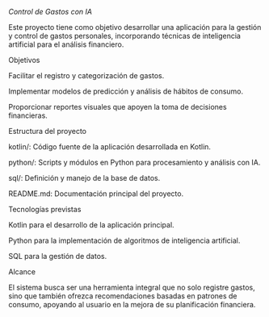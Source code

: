 *Control de Gastos con IA*

Este proyecto tiene como objetivo desarrollar una aplicación para la gestión y control de gastos personales, incorporando técnicas de inteligencia artificial para el análisis financiero.

Objetivos

Facilitar el registro y categorización de gastos.

Implementar modelos de predicción y análisis de hábitos de consumo.

Proporcionar reportes visuales que apoyen la toma de decisiones financieras.

Estructura del proyecto

kotlin/: Código fuente de la aplicación desarrollada en Kotlin.

python/: Scripts y módulos en Python para procesamiento y análisis con IA.

sql/: Definición y manejo de la base de datos.

README.md: Documentación principal del proyecto.

Tecnologías previstas

Kotlin para el desarrollo de la aplicación principal.

Python para la implementación de algoritmos de inteligencia artificial.

SQL para la gestión de datos.

Alcance

El sistema busca ser una herramienta integral que no solo registre gastos, sino que también ofrezca recomendaciones basadas en patrones de consumo, apoyando al usuario en la mejora de su planificación financiera.
